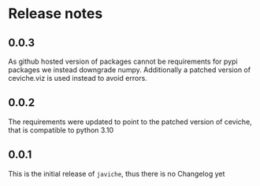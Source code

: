 # Release notes

<!-- do not remove -->

## 0.0.3

As github hosted version of packages cannot be requirements for pypi packages we instead downgrade numpy. Additionally a patched version of ceviche.viz is used instead to avoid errors.


## 0.0.2

The requirements were updated to point to the patched version of ceviche, that is compatible to python 3.10


## 0.0.1

This is the initial release of `javiche`, thus there is no Changelog yet

